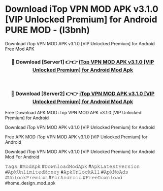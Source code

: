 # Download iTop VPN MOD APK v3.1.0 [VIP Unlocked Premium] for Android PURE MOD - (l3bnh)
Download iTop VPN MOD APK v3.1.0 [VIP Unlocked Premium] for Android Free Mod APK

<div align="center">
<h3>🔴 Download [Server1] 👉👉 <a href="https://apk-comot.site?title=iTop_VPN_MOD_APK_v3.1.0_[VIP_Unlocked_Premium]_for_Android">iTop VPN MOD APK v3.1.0 [VIP Unlocked Premium] for Android Mod Apk</a></h3><br>

<h3>🔴 Download [Server2] 👉👉 <a href="https://apk-comot.site?title=iTop_VPN_MOD_APK_v3.1.0_[VIP_Unlocked_Premium]_for_Android">iTop VPN MOD APK v3.1.0 [VIP Unlocked Premium] for Android Mod Apk</a></h3>
</div>


Free Download APK MOD iTop VPN MOD APK v3.1.0 [VIP Unlocked Premium] for Android

Download iTop VPN MOD APK v3.1.0 [VIP Unlocked Premium] for Android 

Free APK MOD iTop VPN MOD APK v3.1.0 [VIP Unlocked Premium] for Android 

Download iTop VPN MOD APK v3.1.0 [VIP Unlocked Premium] for Android Mod For Android

𝚃𝚊𝚐𝚜: #𝙼𝚘𝚍𝙰𝚙𝚔 #𝙳𝚘𝚠𝚗𝚕𝚘𝚊𝚍𝙼𝚘𝚍𝙰𝚙𝚔 #𝙰𝚙𝚔𝙻𝚊𝚝𝚎𝚜𝚝𝚅𝚎𝚛𝚜𝚒𝚘𝚗 #𝙰𝚙𝚔𝚄𝚗𝚕𝚒𝚖𝚒𝚝𝚎𝚍𝙼𝚘𝚗𝚎𝚢 #𝙰𝚙𝚔𝚄𝚗𝚕𝚘𝚌𝚔𝙰𝚕𝚕 #𝙰𝚙𝚔𝙽𝚘𝙰𝚍𝚜 #𝚄𝚗𝚕𝚘𝚌𝚔𝙿𝚛𝚎𝚖𝚒𝚞𝚖 #𝙵𝚘𝚛𝙰𝚗𝚍𝚛𝚘𝚒𝚍 #𝙵𝚛𝚎𝚎𝙳𝚘𝚠𝚗𝚕𝚘𝚊𝚍 #home_design_mod_apk